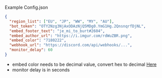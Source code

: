 
Example Config.json
```json
{
  "region_list": ["EU", "JP", "WW", "MY", "AU"],
  "bot_token": "OTY2Nzg3NjAxODAzNjQ5MDg0.YmG1Hg.2QnsnqrfDjNL",
  "embed_footer_text": "je_mi_to_burt#2604",
  "embed_author_url": "https://i.imgur.com/rdWuZBR.png",
  "embed_color": "7180222",
  "webhook_url": "https://discord.com/api/webhooks/...",
  "monitor_delay": 60
}
```

* embed color needs to be decimal value, convert hex to decimal [Here](https://www.colorhexa.com/)
*  monitor delay is in seconds
